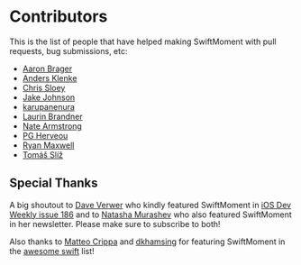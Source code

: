 Contributors
============

This is the list of people that have helped making SwiftMoment with pull
requests, bug submissions, etc:

- [Aaron Brager](https://github.com/getaaron)
- [Anders Klenke](https://github.com/andersklenke)
- [Chris Sloey](https://github.com/chrissloey)
- [Jake Johnson](https://github.com/johnsonjake)
- [karupanenura](https://github.com/karupanerura)
- [Laurin Brandner](https://github.com/larcus94)
- [Nate Armstrong](https://github.com/n8armstrong)
- [PG Herveou](https://github.com/pgherveou)
- [Ryan Maxwell](https://github.com/ryanmaxwell)
- [Tomáš Slíž](https://github.com/tomassliz)

Special Thanks
--------------

A big shoutout to [Dave Verwer](https://twitter.com/daveverwer) who
kindly featured SwiftMoment in [iOS Dev Weekly issue
186](http://iosdevweekly.com/issues/186) and to [Natasha
Murashev](http://natashatherobot.com) who also featured SwiftMoment in
her newsletter. Please make sure to subscribe to both!

Also thanks to [Matteo Crippa](https://github.com/matteocrippa) and
[dkhamsing](https://github.com/dkhamsing) for featuring SwiftMoment in
the [awesome swift](https://github.com/matteocrippa/awesome-swift) list!

